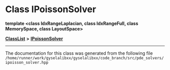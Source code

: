 

# Class IPoissonSolver

**template &lt;class IdxRangeLaplacian, class IdxRangeFull, class MemorySpace, class LayoutSpace&gt;**



[**ClassList**](annotated.md) **>** [**IPoissonSolver**](classIPoissonSolver.md)







































































------------------------------
The documentation for this class was generated from the following file `/home/runner/work/gyselalibxx/gyselalibxx/code_branch/src/pde_solvers/ipoisson_solver.hpp`

